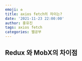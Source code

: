 ```yaml
---
emoji: ♻️
title: axios fetch의 차이는?
date: '2021-11-23 22:00:00'
author: 홍유진
tags: axios fetch
categories: 웹공부
---
```


<!-- 프로젝트 UX/UI 웹공부 3D Network Server 아키텍쳐 Error -->

## Redux 와 MobX의 차이점

<!-- 양지혁 + https://www.youtube.com/watch?v=HYgKBvLr49c -->

